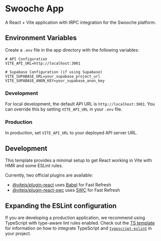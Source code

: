 # Swooche App

A React + Vite application with tRPC integration for the Swooche platform.

## Environment Variables

Create a `.env` file in the app directory with the following variables:

```env
# API Configuration
VITE_API_URL=http://localhost:3001

# Supabase Configuration (if using Supabase)
VITE_SUPABASE_URL=your_supabase_project_url
VITE_SUPABASE_ANON_KEY=your_supabase_anon_key
```

### Development

For local development, the default API URL is `http://localhost:3001`. You can override this by setting `VITE_API_URL` in your `.env` file.

### Production

In production, set `VITE_API_URL` to your deployed API server URL.

## Development

This template provides a minimal setup to get React working in Vite with HMR and some ESLint rules.

Currently, two official plugins are available:

- [@vitejs/plugin-react](https://github.com/vitejs/vite-plugin-react/blob/main/packages/plugin-react) uses [Babel](https://babeljs.io/) for Fast Refresh
- [@vitejs/plugin-react-swc](https://github.com/vitejs/vite-plugin-react/blob/main/packages/plugin-react-swc) uses [SWC](https://swc.rs/) for Fast Refresh

## Expanding the ESLint configuration

If you are developing a production application, we recommend using TypeScript with type-aware lint rules enabled. Check out the [TS template](https://github.com/vitejs/vite/tree/main/packages/create-vite/template-react-ts) for information on how to integrate TypeScript and [`typescript-eslint`](https://typescript-eslint.io) in your project.
